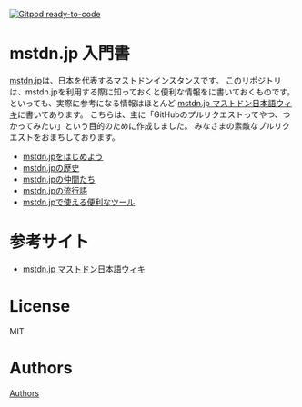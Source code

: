 [![Gitpod ready-to-code](https://img.shields.io/badge/Gitpod-ready--to--code-blue?logo=gitpod)](https://gitpod.io/#https://github.com/mamemomonga/mstdn-jp-beginners-book)

# mstdn.jp 入門書

[mstdn.jp](https://mstdn.jp)は、日本を代表するマストドンインスタンスです。
このリポジトリは、mstdn.jpを利用する際に知っておくと便利な情報をに書いておくものです。
といっても、実際に参考になる情報はほとんど [mstdn.jp マストドン日本語ウィキ](https://ja.mstdn.wiki/Mstdn.jp)に書いてあります。
こちらは、主に「GitHubのプルリクエストってやつ、つかってみたい」という目的のために作成しました。
みなさまの素敵なプルリクエストをおまちしております。

* [mstdn.jpをはじめよう](signup/README.md)
* [mstdn.jpの歴史](history/README.md)
* [mstdn.jpの仲間たち](members/README.md)
* [mstdn.jpの流行語](buzzword/README.md)
* [mstdn.jpで使える便利なツール](tools/README.md)

# 参考サイト

* [mstdn.jp マストドン日本語ウィキ](https://ja.mstdn.wiki/Mstdn.jp)

# License

MIT

# Authors

[Authors](./AUTHORS)
